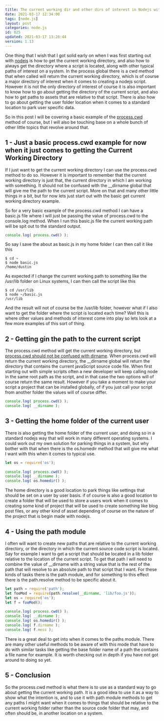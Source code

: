 ```yaml
---
title: The current working dir and other dirs of interest in Nodejs with Process.cwd()
date: 2021-03-17 12:34:00
tags: [node.js]
layout: post
categories: node.js
id: 825
updated: 2021-03-17 13:20:44
version: 1.13
---
```


One thing that I wish that I got solid early on when I was first starting out with [nodejs](https://nodejs.org/en/) is how to get the current working directory, and also how to always get the directory where a script is located, along with other typical paths of interest on a system. In the process global there is a cwd method that when called will return the current working directory, which is of course a major directory of interest when it comes to creating a nodejs script. However it is not the only directory of interest of course it is also important to know how to go about getting the directory of the current script, and also how to get paths to assets that are relative to that script. There is also how to go about getting the user folder location when it comes to a standard location to park user specific data.

So in this post I will be covering a basic example of the [process.cwd](https://nodejs.org/api/process.html#process_process_cwd) method of course, but I will also be touching base on a whole bunch of other little topics that revolve around that.

<!-- more -->

## 1 - Just a basic process.cwd example for now when it just comes to getting the Current Working Directory

If I just want to get the current working directory I can use the process.cwd method to do so. However it is important to remember that the current working directory is just that, the current directory in which I am working with something. It should not be confused with the \_\_dirname global that will give me the path to the current script. More on that and many other little things in a bit, but for now lets just start out with the basic get current working directory example.

So for a very basic example of the process.cwd method I can have a basic.js file where I will just be passing the value of process.cwd to the console.log method. When I run this basic.js file the current working path will be spit out to the standard output.

```js
console.log( process.cwd() );
```

So say I save the about as basic.js in my home folder I can then call it like this

```
$ cd ~
$ node basic.js
/home/dustin
```

As expected if I change the current working path to something like the \/usr\/lib folder on Linux systems, I can then call the script like this

```
$ cd /usr/lib
$ node ~/basic.js
/usr/lib
```

And the result will not of course be the \/usr\/lib folder, however what if I also want to get the folder where the script is located each time? Well this is where other values and methods of interest come into play so lets look at a few more examples of this sort of thing.

## 2 - Getting gin the path to the current script

The process.cwd method will get the current working directory, but [process.cwd should not be confused with dirname](https://stackoverflow.com/questions/9874382/whats-the-difference-between-process-cwd-vs-dirname). When process.cwd will return the current working directory, the \_\_dirname global will return the directory that contains the current javaScript source code file. When first starting out with simple scripts often a new developer will keep calling node in the same root path as the script, and in that case the two options will of course return the same result. However if you take a moment to make your script a project that can be installed globally, of if you just call your script from another folder the values will of course differ.

```js
console.log( process.cwd() );
console.log( __dirname );
```

## 3 - Getting the home folder of the current user

There is also getting the home folder of the current user, and doing so in a standard nodejs way that will work in many different operating systems. I could work out my own solution for parking things in a system, but why bother with that when there is the os.homedir method that will give me what I want with this when it comes to typical use.

```js
let os = require('os');
 
console.log( process.cwd() );
console.log( __dirname );
console.log( os.homedir() );
```

The home directory is a good location to park things like settings that should be set on a user by user basis. if of course is also a good location to create a folder that will be used to store a users work when it comes to creating some kind of project that will be used to create something like blog post files, or any other kind of asset depending of course on the nature of the project that is begin made with nodejs.

## 4 - Using the path module

I often will want to create new paths that are relative to the current working directory, or the directory in which the current source code script is located. Say for example I want to get a script that should be located in a lib folder relative to the location of the current script. To get that path I will need to combine the value of \_\_dirname with a string value that is the rest of the path that will resolve to an absolute path to that script that I want. For these kinds of tasks there is the path module, and for something to this effect there is the path.resolve method to be specific about it.

```js
let path = require('path');
let fooMod = require(path.resolve(__dirname, 'lib/foo.js'));
let os = require('os');
let f = fooMod();
 
console.log( process.cwd() );
console.log( __dirname );
console.log( os.homedir() );
console.log( f.dirname );
console.log( f.mess );
```

There is a great deal to get into when it comes to the paths module. There are many other useful methods to be aware of with this mode that have to do with similar tasks like getting the base folder name of a path the contains a file name for example. It is worth checking out in depth if you have not got around to doing so yet.

## 5 - Conclusion

So the process.cwd method is what there is to use as a standard way to go about getting the current working path. It is a good idea to use it as a way to show what the intention is, and to use it with path module methods to get any paths I might want when it comes to things that should be relative to the current working folder rather than the source code folder that may, and often should be, in another location on a system.

